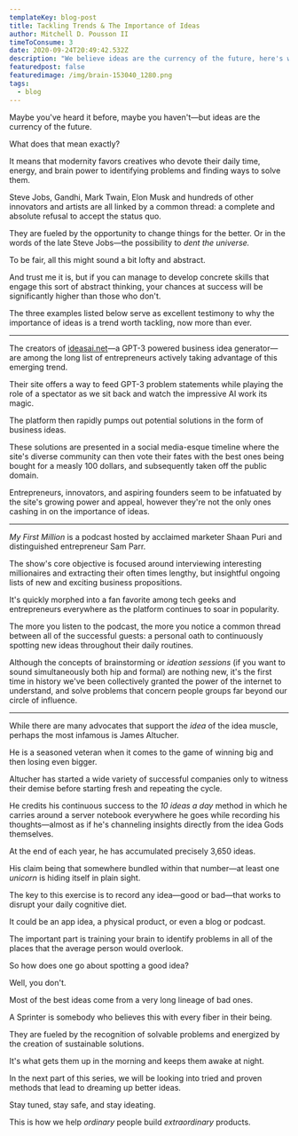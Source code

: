 ```yaml
---
templateKey: blog-post
title: Tackling Trends & The Importance of Ideas
author: Mitchell D. Pousson II
timeToConsume: 3
date: 2020-09-24T20:49:42.532Z
description: "We believe ideas are the currency of the future, here's why:"
featuredpost: false
featuredimage: /img/brain-153040_1280.png
tags:
  - blog
---
```

<!--StartFragment-->

Maybe you've heard it before, maybe you haven't—but ideas are the currency of the future.

What does that mean exactly?

It means that modernity favors creatives who devote their daily time, energy, and brain power to identifying problems and finding ways to solve them.

Steve Jobs, Gandhi, Mark Twain, Elon Musk and hundreds of other innovators and artists are all linked by a common thread: a complete and absolute refusal to accept the status quo.

They are fueled by the opportunity to change things for the better. Or in the words of the late Steve Jobs—the possibility to *dent the universe.*

To be fair, all this might sound a bit lofty and abstract.

And trust me it is, but if you can manage to develop concrete skills that engage this sort of abstract thinking, your chances at success will be significantly higher than those who don't.

The three examples listed below serve as excellent testimony to why the importance of ideas is a trend worth tackling, now more than ever.

- - -

The creators of [ideasai.net](http://ideasai.net)—a GPT-3 powered business idea generator—are among the long list of entrepreneurs actively taking advantage of this emerging trend.

Their site offers a way to feed GPT-3 problem statements while playing the role of a spectator as we sit back and watch the impressive AI work its magic.

The platform then rapidly pumps out potential solutions in the form of business ideas.

These solutions are presented in a social media-esque timeline where the site's diverse community can then vote their fates with the best ones being bought for a measly 100 dollars, and subsequently taken off the public domain.

Entrepreneurs, innovators, and aspiring founders seem to be infatuated by the site's growing power and appeal, however they're not the only ones cashing in on the importance of ideas.

- - -

*My First Million* is a podcast hosted by acclaimed marketer Shaan Puri and distinguished entrepreneur Sam Parr.

The show's core objective is focused around interviewing interesting millionaires and extracting their often times lengthy, but insightful ongoing lists of new and exciting business propositions.

It's quickly morphed into a fan favorite among tech geeks and entrepreneurs everywhere as the platform continues to soar in popularity.

The more you listen to the podcast, the more you notice a common thread between all of the successful guests: a personal oath to continuously spotting new ideas throughout their daily routines.

Although the concepts of brainstorming or *ideation sessions* (if you want to sound simultaneously both hip and formal) are nothing new, it's the first time in history we've been collectively granted the power of the internet to understand, and solve problems that concern people groups far beyond our circle of influence.

- - -

While there are many advocates that support the *idea* of the idea muscle, perhaps the most infamous is James Altucher.

He is a seasoned veteran when it comes to the game of winning big and then losing even bigger.

Altucher has started a wide variety of successful companies only to witness their demise before starting fresh and repeating the cycle.

He credits his continuous success to the *10 ideas a day* method in which he carries around a server notebook everywhere he goes while recording his thoughts—almost as if he's channeling insights directly from the idea Gods themselves.

At the end of each year, he has accumulated precisely 3,650 ideas.

His claim being that somewhere bundled within that number—at least one *unicorn* is hiding itself in plain sight.

The key to this exercise is to record any idea—good or bad—that works to disrupt your daily cognitive diet.

It could be an app idea, a physical product, or even a blog or podcast.

The important part is training your brain to identify problems in all of the places that the average person would overlook.

So how does one go about spotting a good idea?

Well, you don't.

Most of the best ideas come from a very long lineage of bad ones.

A Sprinter is somebody who believes this with every fiber in their being.

They are fueled by the recognition of solvable problems and energized by the creation of sustainable solutions.

It's what gets them up in the morning and keeps them awake at night.

In the next part of this series, we will be looking into tried and proven methods that lead to dreaming up better ideas.

Stay tuned, stay safe, and stay ideating.

This is how we help *ordinary* people build *extraordinary* products.

<!--EndFragment-->